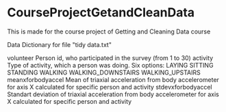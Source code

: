 # CourseProjectGetandCleanData
This is made for the course project of Getting and Cleaning Data course

Data Dictionary for file "tidy data.txt"

volunteer
  Person id, who participated in the survey (from 1 to 30)
activity
  Type of activity, which a person was doing. Six options:
    LAYING
    SITTING
    STANDING
    WALKING
    WALKING_DOWNSTAIRS
    WALKING_UPSTAIRS
meanxforbodyaccel
  Mean of triaxial acceleration from body accelerometer for axis X calculated for specific person and activity
stdevxforbodyaccel
  Standart deviation of triaxial acceleration from body accelerometer for axis X calculated for specific person and activity

